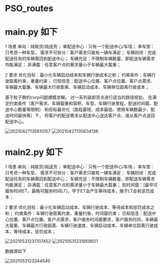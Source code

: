 # PSO_routes

# main.py  如下

1 场景
单向：纯取货/纯送货；
单配送中心：只有一个配送中心/车场；
单车型：只考虑一种车型，
需求不可拆分：客户需求只能有一辆车满足；
车辆封闭：完成配送任务的车辆需回到配送中心；
车辆充足：不限制车辆数量，即配送车辆需求均能满足；
非满载：任意客户点的需求量小于车辆最大载重；

2 要求
优化目标：最小化车辆启动成本和车辆行驶成本之和；
约束条件：车辆行驶距离约束，重量约束；
已知信息：配送中心位置、客户点位置、客户点需求、车辆最大载重、车辆最大行驶距离、车辆启动成本、车辆单位距离行驶成本；

基于粒子群的cvrp问题建模求解。
对一系列装卸货点进行适当的路径规划，
在满足约束条件（客户需求、车辆载重和容积、车型、车辆行驶里程、配送时间窗、配送中心数量等限制）
和目标最优化（路程最短、成本最低、使用车辆数最少、配送时间最快等）下，
将客户的配送需求从配送中心送达客户点，或从客户点送回配送中心。

![20210427135610157](https://user-images.githubusercontent.com/112362703/190364734-c918e35d-383d-4163-85b6-24d1d7e55bfa.jpg)
![20210427135634136](https://user-images.githubusercontent.com/112362703/190364754-d584f907-510f-4a6f-8e17-074e8faa495f.jpg)



# main2.py  如下

1 场景
单向：纯取货/纯送货；
单配送中心：只有一个配送中心/车场；
单车型：只考虑一种车型，
需求不可拆分：客户需求只能有一辆车满足；
车辆封闭：完成配送任务的车辆需回到配送中心；
车辆充足：不限制车辆数量，即配送车辆需求均能满足；
非满载：任意客户点的需求量小于车辆最大载重；
软时间窗：[最早可服务时间ET，最晚可服务时间LT]，早于ET会产生等待成本，晚于LT会有惩罚成本；

2 要求
优化目标：最小化车辆启动成本、车辆行驶成本、等待成本和惩罚成本之和；
约束条件：车辆行驶距离约束，重量约束，时间窗约束；
已知信息：配送中心位置、客户点位置、客户点需求、客户服务时间窗要求，客户服务时间，车辆最大载重、车辆最大行驶距离、车辆行驶速度、车辆启动成本、车辆单位距离行驶成本，等待成本，惩罚成本；

![20210531231707452](https://user-images.githubusercontent.com/112362703/190573756-394517c1-1c0a-4fae-83ab-7dc2e6fb43e4.jpg)
![20210531231859921](https://user-images.githubusercontent.com/112362703/190573778-0c1f10e3-ba61-4dd5-89c3-937b33ffbb02.jpg)

数据源如下

![2021053123244540 ](https://user-images.githubusercontent.com/112362703/190574258-e06e9546-d3a6-44dd-932f-9fb9cdc032d6.jpg)

